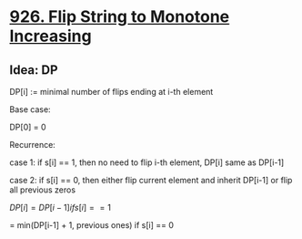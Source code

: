 # [926. Flip String to Monotone Increasing](https://leetcode.com/problems/flip-string-to-monotone-increasing/)

## Idea: DP

DP[i] := minimal number of flips ending at i-th element

Base case:

DP[0] = 0

Recurrence:

case 1: if s[i] == 1, then no need to flip i-th element, DP[i] same as DP[i-1]

case 2: if s[i] == 0, then either flip current element and inherit DP[i-1] or flip all previous zeros

$DP[i] = DP[i-1] if s[i] == 1$

= min(DP[i-1] + 1, previous ones) if s[i] == 0